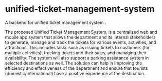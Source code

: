 # unified-ticket-management-system
A backend for  unified ticket management system . 


The proposed Unified Ticket Management System, is a centralized web and mobile app system that allows the department and its 
internal stakeholders to generate, manage and track the tickets for various events, activities, and attractions. This includes 
tasks such as issuing tickets to customers (for multiple activities), tracking tickets and their sales, and managing their availability. 
The system will also support a parking assistance system in selected destinations as well. The solution can help in improving the efficiency 
and effectiveness of the department 
and ensure that tourists (domestic/international) have a positive experience at the destination.
